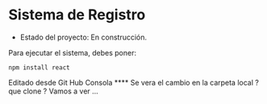 <h1> Sistema de Registro</h1>

- Estado del proyecto: En construcción.

Para ejecutar el sistema, debes poner:

```npm install react```

Editado desde Git Hub Consola **** Se vera el cambio en la carpeta local ? que clone ? Vamos a ver ... 

